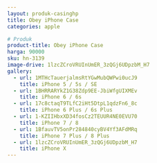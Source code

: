 ```yaml
---
layout: produk-casinghp
title: Obey iPhone Case
categories: apple

# Produk
product-title: Obey iPhone Case
harga: 90000
sku: hn-3139
image-drive: 1lzcZCroVRUInUmER_3zQGj6UDpzbM_H7
gallery:
  - url: 1MTHcTauerjalmsRtYGwMubQWPwi0ucJ9
    title: iPhone 5 / 5s / SE
  - url: 1BHRRARYkZ1G38Zdp9EE-JbiWfgUIXMEv
    title: iPhone 6 / 6s
  - url: 17c8ctaqT9TLfC2iHt5DtpL1qdzFn6_8c
    title: iPhone 6 Plus / 6s Plus
  - url: 1-KZIIHbxXD34fosCz2TEUUR4NE0EVU70
    title: iPhone 7 / 8
  - url: 1BfauvTV5onPr284840cyBV4Yf3AFdMRq
    title: iPhone 7 Plus / 8 Plus
  - url: 1lzcZCroVRUInUmER_3zQGj6UDpzbM_H7
    title: iPhone X
---
```


